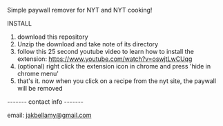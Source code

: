 Simple paywall remover for NYT and NYT cooking!

INSTALL
  1. download this repository
  2. Unzip the download and take note of its directory
  3. follow this 25 second youtube video to learn how to install the extension: https://www.youtube.com/watch?v=oswjtLwCUqg
  4. (optional) right click the extension icon in chrome and press 'hide in chrome menu'
  5. that's it. now when you click on a recipe from the nyt site, the paywall will be removed

------- contact info -------

email: jakbellamy@gmail.com
